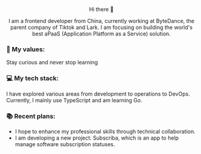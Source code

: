 <p align=center> Hi there 👋 </p>

<div align=center>
  I am a frontend developer from China, currently working at ByteDance, the parent company of Tiktok and Lark.  
  I am focusing on building the world's best aPaaS (Application Platform as a Service) solution.
</div>



### 🌱 My values:

Stay curious and never stop learning  

### 💻 My tech stack:

I have explored various areas from development to operations to DevOps. Currently, I mainly use TypeScript and am learning Go.

### 📚 Recent plans:


- I hope to enhance my professional skills through technical collaboration.
- I am developing a new project: Subscriba, which is an app to help manage software subscription statuses.

<!--
**shadowfish07/shadowfish07** is a ✨ _special_ ✨ repository because its `README.md` (this file) appears on your GitHub profile.

Here are some ideas to get you started:

- 🔭 I’m currently working on ...
- 🌱 I’m currently learning ...
- 👯 I’m looking to collaborate on ...
- 🤔 I’m looking for help with ...
- 💬 Ask me about ...
- 📫 How to reach me: ...
- 😄 Pronouns: ...
- ⚡ Fun fact: ...
-->
